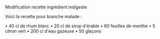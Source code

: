 Modification recette ingrédient indigeste 

Voici la recette pour branche malade : 

• 40 cl de rhum blanc
• 20 cl de sirop d'érable
• 60 feuilles de menthe
• 5 citron vert
• 200 cl d'eau gazeuse
• 50 glaçons